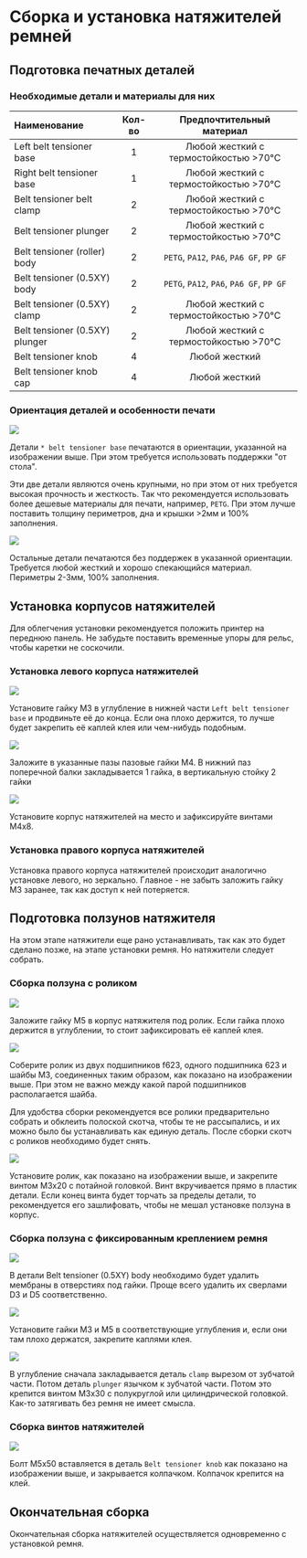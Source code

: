 # Сборка и установка натяжителей ремней

## Подготовка печатных деталей

### Необходимые детали и материалы для них

| Наименование                   | Кол-во |        Предпочтительный материал         |
| :----------------------------- | :----: | :--------------------------------------: |
| Left belt tensioner base       |   1    |  Любой жесткий с термостойкостью >70°C   |
| Right belt tensioner base      |   1    |  Любой жесткий с термостойкостью >70°C   |
| Belt tensioner belt clamp      |   2    |  Любой жесткий с термостойкостью >70°C   |
| Belt tensioner plunger         |   2    |  Любой жесткий с термостойкостью >70°C   |
| Belt tensioner (roller) body   |   2    | `PETG`, `PA12`, `PA6`, `PA6 GF`, `PP GF` |
| Belt tensioner (0.5XY) body    |   2    | `PETG`, `PA12`, `PA6`, `PA6 GF`, `PP GF` |
| Belt tensioner (0.5XY) clamp   |   2    |  Любой жесткий с термостойкостью >70°C   |
| Belt tensioner (0.5XY) plunger |   2    |  Любой жесткий с термостойкостью >70°C   |
| Belt tensioner knob            |   4    |              Любой жесткий               |
| Belt tensioner knob cap        |   4    |              Любой жесткий               |

### Ориентация деталей и особенности печати

![](./pics/step_7/s7_belt_tensioner_bases_orientation.png)

Детали `* belt tensioner base` печатаются в ориентации, указанной на изображении выше. При этом требуется использовать поддержки "от стола".

Эти две детали являются очень крупными, но при этом от них требуется высокая прочность и жесткость. Так что рекомендуется использовать более дешевые материалы для печати, например, `PETG`. При этом лучше поставить толщину периметров, дна и крышки >2мм и 100% заполнения.

![](./pics/step_7/s7_other_parts_orientation.png)

Остальные детали печатаются без поддержек в указанной ориентации. Требуется любой жесткий и хорошо спекающийся материал. Периметры 2-3мм, 100% заполнения.

## Установка корпусов натяжителей

Для облегчения установки рекомендуется положить принтер на переднюю панель. Не забудьте поставить временные упоры для рельс, чтобы каретки не соскочили.

### Установка левого корпуса натяжителей

![](./pics/step_7/s7_left_belt_tensioner_nut_install.png)

Установите гайку М3 в углубление в нижней части `Left belt tensioner base` и продвиньте её до конца. Если она плохо держится, то лучше будет закрепить её каплей клея или чем-нибудь подобным.

![](./pics/step_7/s7_profile_nut_install.png)

Заложите в указанные пазы пазовые гайки М4. В нижний паз поперечной балки закладывается 1 гайка, в вертикальную стойку 2 гайки

![](./pics/step_7/s7_left_belt_tensioner_install.png)

Установите корпус натяжителей на место и зафиксируйте винтами М4х8. 

### Установка правого корпуса натяжителей

Установка правого корпуса натяжителей происходит аналогично установке левого, но зеркально. Главное - не забыть заложить гайку М3 заранее, так как доступ к ней потеряется.

## Подготовка ползунов натяжителя

На этом этапе натяжители еще рано устанавливать, так как это будет сделано позже, на этапе установки ремня. Но натяжители следует собрать.

### Сборка ползуна с роликом

![](./pics/step_7/s7_roller_tensioner_nut_install.png)

Заложите гайку М5 в корпус натяжителя под ролик. Если гайка плохо держится в углублении, то стоит зафиксировать её каплей клея.

![](./pics/step_7/s7_roller_assembly.png)

Соберите ролик из двух подшипников f623, одного подшипника 623 и шайбы М3, соединенных таким образом, как показано на изображении выше. При этом не важно между какой парой подшипников располагается шайба. 

Для удобства сборки рекомендуется все ролики предварительно собрать и обклеить полоской скотча, чтобы те не рассыпались, и их можно было бы устанавливать как единую деталь. После сборки скотч с роликов необходимо будет снять.

![](./pics/step_7/s7_roller_install.png)

Установите ролик, как показано на изображении выше, и закрепите винтом М3х20 с потайной головкой. Винт вкручивается прямо в пластик детали. Если конец винта будет торчать за пределы детали, то рекомендуется его зашлифовать, чтобы не мешал установке ползуна в корпус.

### Сборка ползуна с фиксированным креплением ремня

![](./pics/step_7/s7_belt_tensioner_05xy_prepare_1.png)

В детали Belt tensioner (0.5XY) body необходимо будет удалить мембраны в отверстиях под гайки. Проще всего удалить их сверлами D3 и D5 соответственно.

![](./pics/step_7/s7_belt_tensioner_05xy_nuts_install.png)

Установите гайки М3 и М5 в соответствующие углубления и, если они там плохо держатся, закрепите каплями клея.

![](./pics/step_7/s7_belt_tensioner_05xy_assembly.png)

В углубление сначала закладывается деталь `clamp` вырезом от зубчатой части. Потом деталь `plunger` язычком к зубчатой части. Потом это крепится винтом М3х30 с полукруглой или цилиндрической головкой. Как-то затягивать без ремня не имеет смысла.

### Сборка винтов натяжителей

![](./pics/step_7/s7_knob_assembly.png)

Болт М5х50 вставляется в деталь `Belt tensioner knob` как показано на изображении выше, и закрывается колпачком. Колпачок крепится на клей.

## Окончательная сборка

Окончательная сборка натяжителей осуществляется одновременно с установкой ремня.

